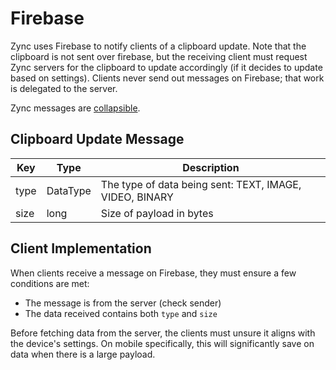 # Firebase

Zync uses Firebase to notify clients of a clipboard update.
Note that the clipboard is not sent over firebase, but the receiving client must request Zync servers
for the clipboard to update accordingly (if it decides to update based on settings). Clients never send out messages on
Firebase; that work is delegated to the server.

Zync messages are 
[collapsible](https://firebase.google.com/docs/cloud-messaging/concept-options#collapsible_and_non-collapsible_messages).

## Clipboard Update Message

| Key | Type | Description |
| --- | --- | --- |
| type | DataType | The type of data being sent: TEXT, IMAGE, VIDEO, BINARY |
| size | long | Size of payload in bytes |

## Client Implementation

When clients receive a message on Firebase, they must ensure a few conditions are met:
- The message is from the server (check sender)
- The data received contains both `type` and `size`

Before fetching data from the server, the clients must unsure it aligns with the device's settings. 
On mobile specifically, this will significantly save on data when there is a large payload.
